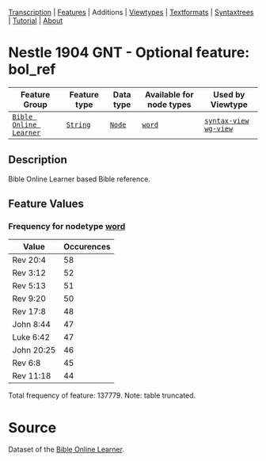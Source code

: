 <a name="start"></a><div class="hidden-content"><a href="../transcription.md">Transcription</a> | <a href="README.md#start">Features</a> | Additions | <a href="../viewtypes.md#start">Viewtypes</a> | <a href="../textformats.md#start">Textformats</a> |  <a href="../syntaxtrees.md#start">Syntaxtrees</a> | <a href="../tutorial/README.md#start">Tutorial</a>  | <a href="../about.md#start">About</a></div>
# Nestle 1904 GNT - Optional feature: bol_ref
Feature Group | Feature type |Data type |Available for node types | Used by Viewtype 
---|---|---|---|---
[`Bible Online Learner`](featuresbyfeaturegroup.md#bible-online-learner)|[`String`](featuresbydatatype.md#string)|[`Node`](featuresbynodetype.md#node)| [`word`](featuresbynodetype.md#word) |[`syntax-view`](../syntax-view.md#start) [`wg-view`](../wg-view.md#start) 
## Description
Bible Online Learner based Bible reference.
## Feature Values
### Frequency for nodetype [word](featuresbynodetype.md#word)
Value|Occurences
---|---
Rev 20:4|58
Rev 3:12|52
Rev 5:13|51
Rev 9:20|50
Rev 17:8|48
John 8:44|47
Luke 6:42|47
John 20:25|46
Rev 6:8|45
Rev 11:18|44

Total frequency of feature: 137779. Note: table truncated.

# Source

Dataset of the [Bible Online Learner](https://learner.bible/).
 